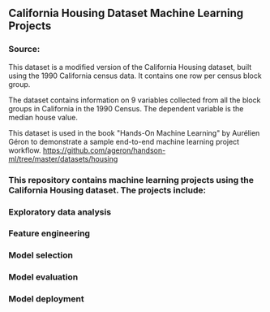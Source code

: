 ## California Housing Dataset Machine Learning Projects

### Source: 

This dataset is a modified version of the California Housing dataset, built using the 1990 California census data. It contains one row per census block group.

The dataset contains information on 9 variables collected from all the block groups in California in the 1990 Census. The dependent variable is the median house value.

This dataset is used in the book "Hands-On Machine Learning" by Aurélien Géron to demonstrate a sample end-to-end machine learning project workflow.
https://github.com/ageron/handson-ml/tree/master/datasets/housing

### This repository contains machine learning projects using the California Housing dataset. The projects include:

### Exploratory data analysis
### Feature engineering
### Model selection
### Model evaluation
### Model deployment
